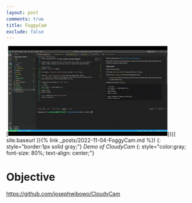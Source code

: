 ```yaml
---
layout: post
comments: true
title: FoggyCam
exclude: false
---
```


[![Dashboard Screenshot](/images/cloudycam.gif)]({{ site.baseurl }}{% link _posts/2022-11-04-FoggyCam.md %})
{: style="border:1px solid gray;"}
*Demo of CloudyCam*
{: style="color:gray; font-size: 80%; text-align: center;"}

# Objective
https://github.com/josephwibowo/CloudyCam